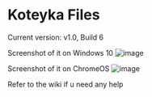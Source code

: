 # Koteyka Files 

Current version: v1.0, Build 6

Screenshot of it on Windows 10
![image](https://github.com/user-attachments/assets/e2c55aea-3db7-4a67-b3ce-cc38561e1b3b)

Screenshot of it on ChromeOS
![image](https://github.com/user-attachments/assets/866dc7bc-042d-48ba-a925-d22e64f774af)

Refer to the wiki if u need any help
